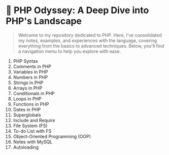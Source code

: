 # 🚀 PHP Odyssey: A Deep Dive into PHP's Landscape

> Welcome to my repository dedicated to PHP. Here, I've consolidated my notes, examples, and experiences with the language, covering everything from the basics to advanced techniques. Below, you'll find a navigation menu to help you explore with ease.

1. PHP Syntax
2. Comments in PHP
3. Variables in PHP
4. Numbers in PHP
5. Strings in PHP
6. Arrays in PHP
7. Conditionals in PHP
8. Loops in PHP
9. Functions in PHP
10. Dates in PHP
11. Superglobals
12. Include and Require
13. File System (FS)
14. To-do List with FS
15. Object-Oriented Programming (OOP)
16. Notes with MySQL
17. Autoloading